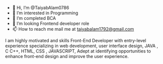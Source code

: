 - 👋 Hi, I’m @TaiyabAlam0786
- 👀 I’m interested in Programming
- 🌱 I’m completed BCA 
- 💞️ I’m looking Frontend developer role
- 📫 How to reach me  mail me at taiyabalam1792@gmail.com

<!---
TaiyabAlam0786/TaiyabAlam0786 is a ✨ special ✨ repository because its `README.md` (this file) appears on your GitHub profile.
You can click the Preview link to take a look at your changes.
--->
I am highly motivated and skills Front-End Developer with entry-level experience specializing in web development, user interface design, JAVA , C C++, HTML, CSS , JAVASCRIPT, Adept at identifying opportunities to enhance front-end design and improve the user experience.



